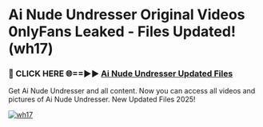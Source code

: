 # Ai Nude Undresser Original Videos 0nlyFans Leaked - Files Updated! (wh17)

<h3>🔴 CLICK HERE 🌐==►► <a href="https://tinyurl.com/5h6xmrr3" rel="nofollow">Ai Nude Undresser Updated Files</a></h3>

Get Ai Nude Undresser and all content. Now you can access all videos and pictures of Ai Nude Undresser. New Updated Files 2025!

[![wh17](https://i.imgur.com/KVD873Z.gif)](https://tinyurl.com/5h6xmrr3)
